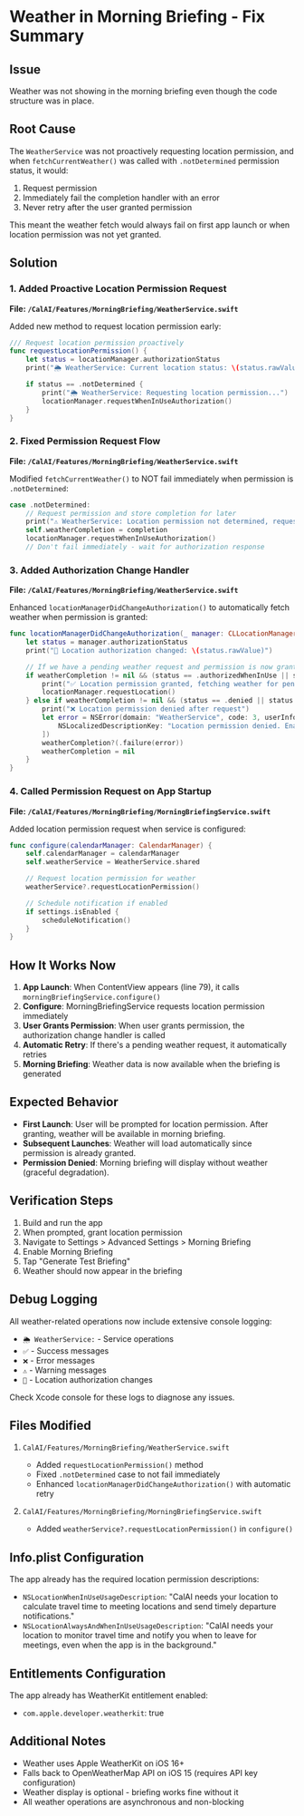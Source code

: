 # Weather in Morning Briefing - Fix Summary

## Issue
Weather was not showing in the morning briefing even though the code structure was in place.

## Root Cause
The `WeatherService` was not proactively requesting location permission, and when `fetchCurrentWeather()` was called with `.notDetermined` permission status, it would:
1. Request permission
2. Immediately fail the completion handler with an error
3. Never retry after the user granted permission

This meant the weather fetch would always fail on first app launch or when location permission was not yet granted.

## Solution

### 1. Added Proactive Location Permission Request
**File: `/CalAI/Features/MorningBriefing/WeatherService.swift`**

Added new method to request location permission early:
```swift
/// Request location permission proactively
func requestLocationPermission() {
    let status = locationManager.authorizationStatus
    print("🌦️ WeatherService: Current location status: \(status.rawValue)")

    if status == .notDetermined {
        print("🌦️ WeatherService: Requesting location permission...")
        locationManager.requestWhenInUseAuthorization()
    }
}
```

### 2. Fixed Permission Request Flow
**File: `/CalAI/Features/MorningBriefing/WeatherService.swift`**

Modified `fetchCurrentWeather()` to NOT fail immediately when permission is `.notDetermined`:
```swift
case .notDetermined:
    // Request permission and store completion for later
    print("⚠️ WeatherService: Location permission not determined, requesting and storing completion...")
    self.weatherCompletion = completion
    locationManager.requestWhenInUseAuthorization()
    // Don't fail immediately - wait for authorization response
```

### 3. Added Authorization Change Handler
**File: `/CalAI/Features/MorningBriefing/WeatherService.swift`**

Enhanced `locationManagerDidChangeAuthorization()` to automatically fetch weather when permission is granted:
```swift
func locationManagerDidChangeAuthorization(_ manager: CLLocationManager) {
    let status = manager.authorizationStatus
    print("📍 Location authorization changed: \(status.rawValue)")

    // If we have a pending weather request and permission is now granted, fetch the weather
    if weatherCompletion != nil && (status == .authorizedWhenInUse || status == .authorizedAlways) {
        print("✅ Location permission granted, fetching weather for pending request...")
        locationManager.requestLocation()
    } else if weatherCompletion != nil && (status == .denied || status == .restricted) {
        print("❌ Location permission denied after request")
        let error = NSError(domain: "WeatherService", code: 3, userInfo: [
            NSLocalizedDescriptionKey: "Location permission denied. Enable in Settings."
        ])
        weatherCompletion?(.failure(error))
        weatherCompletion = nil
    }
}
```

### 4. Called Permission Request on App Startup
**File: `/CalAI/Features/MorningBriefing/MorningBriefingService.swift`**

Added location permission request when service is configured:
```swift
func configure(calendarManager: CalendarManager) {
    self.calendarManager = calendarManager
    self.weatherService = WeatherService.shared

    // Request location permission for weather
    weatherService?.requestLocationPermission()

    // Schedule notification if enabled
    if settings.isEnabled {
        scheduleNotification()
    }
}
```

## How It Works Now

1. **App Launch**: When ContentView appears (line 79), it calls `morningBriefingService.configure()`
2. **Configure**: MorningBriefingService requests location permission immediately
3. **User Grants Permission**: When user grants permission, the authorization change handler is called
4. **Automatic Retry**: If there's a pending weather request, it automatically retries
5. **Morning Briefing**: Weather data is now available when the briefing is generated

## Expected Behavior

- **First Launch**: User will be prompted for location permission. After granting, weather will be available in morning briefing.
- **Subsequent Launches**: Weather will load automatically since permission is already granted.
- **Permission Denied**: Morning briefing will display without weather (graceful degradation).

## Verification Steps

1. Build and run the app
2. When prompted, grant location permission
3. Navigate to Settings > Advanced Settings > Morning Briefing
4. Enable Morning Briefing
5. Tap "Generate Test Briefing"
6. Weather should now appear in the briefing

## Debug Logging

All weather-related operations now include extensive console logging:
- `🌦️ WeatherService:` - Service operations
- `✅` - Success messages
- `❌` - Error messages
- `⚠️` - Warning messages
- `📍` - Location authorization changes

Check Xcode console for these logs to diagnose any issues.

## Files Modified

1. `CalAI/Features/MorningBriefing/WeatherService.swift`
   - Added `requestLocationPermission()` method
   - Fixed `.notDetermined` case to not fail immediately
   - Enhanced `locationManagerDidChangeAuthorization()` with automatic retry

2. `CalAI/Features/MorningBriefing/MorningBriefingService.swift`
   - Added `weatherService?.requestLocationPermission()` in `configure()`

## Info.plist Configuration

The app already has the required location permission descriptions:
- `NSLocationWhenInUseUsageDescription`: "CalAI needs your location to calculate travel time to meeting locations and send timely departure notifications."
- `NSLocationAlwaysAndWhenInUseUsageDescription`: "CalAI needs your location to monitor travel time and notify you when to leave for meetings, even when the app is in the background."

## Entitlements Configuration

The app already has WeatherKit entitlement enabled:
- `com.apple.developer.weatherkit`: true

## Additional Notes

- Weather uses Apple WeatherKit on iOS 16+
- Falls back to OpenWeatherMap API on iOS 15 (requires API key configuration)
- Weather display is optional - briefing works fine without it
- All weather operations are asynchronous and non-blocking
